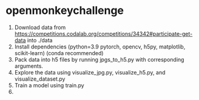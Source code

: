 # openmonkeychallenge

1. Download data from https://competitions.codalab.org/competitions/34342#participate-get-data into ./data
2. Install dependencies (python=3.9 pytorch, opencv, h5py, matplotlib, scikit-learn) (conda recommended)
3. Pack data into h5 files by running jpgs_to_h5.py with corresponding arguments.
4. Explore the data using visualize_jpg.py, visualize_h5.py, and visualize_dataset.py
5. Train a model using train.py
6. 